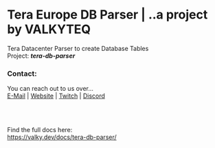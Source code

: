 # Tera Europe DB Parser | ..a project by VALKYTEQ


Tera Datacenter Parser to create Database Tables  
Project: **_tera-db-parser_**

### Contact:
You can reach out to us over...  
[E-Mail](mailto:admin@valkyteq.com?Subject=Github)   |    [Website](https://tera-europe.net/)   |    [Twitch](https://www.twitch.tv/valkyfischer)   |    [Discord](https://vteq.cc/discord/)

<br><br>

Find the full docs here:  
https://valky.dev/docs/tera-db-parser/
